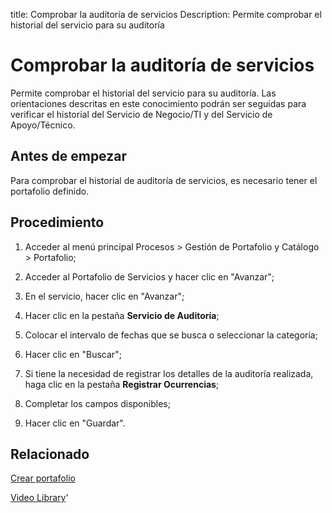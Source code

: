 title: Comprobar la auditoría de servicios
Description: Permite comprobar el historial del servicio para su auditoría 
# Comprobar la auditoría de servicios

Permite comprobar el historial del servicio para su auditoría. Las orientaciones descritas en este conocimiento podrán ser seguidas para verificar el historial del Servicio de Negocio/TI y del Servicio de Apoyo/Técnico.

Antes de empezar
----------------

Para comprobar el historial de auditoría de servicios, es necesario tener el
portafolio definido.

Procedimiento
-------------

1.  Acceder al menú principal Procesos \> Gestión de Portafolio y Catálogo \>
    Portafolio;

2.  Acceder al Portafolio de Servicios y hacer clic en "Avanzar";

3.  En el servicio, hacer clic en "Avanzar";

4.  Hacer clic en la pestaña **Servicio de Auditoría**;

5.  Colocar el intervalo de fechas que se busca o seleccionar la categoría;

6.  Hacer clic en "Buscar";

7.  Si tiene la necesidad de registrar los detalles de la auditoría realizada,
    haga clic en la pestaña **Registrar Ocurrencias**;

8.  Completar los campos disponibles;

9.  Hacer clic en "Guardar".

Relacionado
---------------

[Crear portafolio](/es-es/citsmart-platform-9/processes/portfolio-and-catalog/use/create-the-portfolio.html)

<i class='fa fa-youtube-play  fa-2x' style='color:#97ce17;vertical-align: middle;'> </i> [Video Library](https://www.youtube.com/playlist?list=PLB5qK2uzf2RNtQcs0TnUp_O20VqF2A9yL)'

<!-- !!! tip "About"

    <b>Product/Version:</b> CITSmart | 8.00 &nbsp;&nbsp;
    <b>Updated:</b>01/25/2019 – Larissa Lourenço
